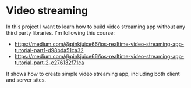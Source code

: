 # Video streaming

In this project I want to learn how to build video streaming app without any third party libraries. I'm following this course:
- https://medium.com/@pinkjuice66/ios-realtime-video-streaming-app-tutorial-part1-d98bda51ca32
- https://medium.com/@pinkjuice66/ios-realtime-video-streaming-app-tutorial-part-2-e276132f71ca

It shows how to create simple video streaming app, including both client and server sites.
